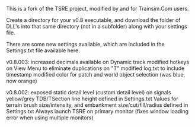 This is a fork of the TSRE project, modified by and for Trainsim.Com users.

Create a directory for your v0.8 executable, and download the folder of DLL's into that same directory (not in a subfolder) along with your settings file.

There are some new settings available, which are included in the Settings.txt file available here.



v0.8.003: increased decimals available on Dynamic track
          modified hotkeys on View Menu to eliminate duplications on "T"
          modified log.txt to include timestamp
          modified color for patch and world object selection (was blue, now orange)
          
v0.8.002: exposed static detail level (custom detail level) on signals
          yellow/grey TDB/TSection line height defined in Settings.txt
          Values for terrain brush size/intensity, and embankment size/cut/fill/radius defined in Settings.txt
          Always launch TSRE on primary monitor (fixes window loading error when using multiple monitors)
